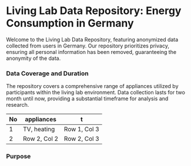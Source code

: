 # Living Lab Data Repository: Energy Consumption in Germany
Welcome to the Living Lab Data Repository, featuring anonymized data collected from users in Germany. Our repository prioritizes privacy, ensuring all personal information has been removed, guaranteeing the anonymity of the data.

### Data Coverage and Duration
The repository covers a comprehensive range of appliances utilized by participants within the living lab environment. Data collection lasts for two month until now, providing a substantial timeframe for analysis and research.

| No | appliances  | t |
|----------|----------|----------|
| 1 | TV, heating | Row 1, Col 3 |
| 2| Row 2, Col 2 | Row 2, Col 3 |


### Purpose
